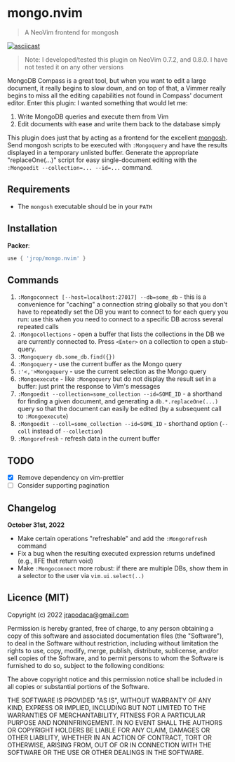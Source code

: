 # mongo.nvim

> A NeoVim frontend for mongosh

[![asciicast](https://asciinema.org/a/MHHlLdHfIGkA6Sswtp4PfW9E0.svg)](https://asciinema.org/a/MHHlLdHfIGkA6Sswtp4PfW9E0)

> Note: I developed/tested this plugin on NeoVim 0.7.2, and 0.8.0. I have not
> tested it on any other versions

MongoDB Compass is a great tool, but when you want to edit a large document, it
really begins to slow down, and on top of that, a Vimmer really begins to miss
all the editing capabilities not found in Compass' document editor. Enter this
plugin: I wanted something that would let me:

1. Write MongoDB queries and execute them from Vim
2. Edit documents with ease and write them back to the database simply

This plugin does just that by acting as a frontend for the excellent
[mongosh](https://www.mongodb.com/docs/mongodb-shell/write-scripts/). Send
mongosh scripts to be executed with `:Mongoquery` and have the results displayed
in a temporary unlisted buffer. Generate the appropriate "replaceOne(...)"
script for easy single-document editing with the `:Mongoedit --collection=... --id=...`
command.

## Requirements

- The `mongosh` executable should be in your `PATH`

## Installation

**Packer**:

```lua
use { 'jrop/mongo.nvim' }
```

## Commands

1. `:Mongoconnect [--host=localhost:27017] --db=some_db` - this is a convenience
   for "caching" a connection string globally so that you don't have to
   repeatedly set the DB you want to connect to for each query you run: use this
   when you need to connect to a specific DB across several repeated calls
2. `:Mongocollections` - open a buffer that lists the collections in the DB we
   are currently connected to. Press `<Enter>` on a collection to open a
   stub-query.
3. `:Mongoquery db.some_db.find({})`
4. `:Mongoquery` - use the current buffer as the Mongo query
5. `:'<,'>Mongoquery` - use the current selection as the Mongo query
6. `:Mongoexecute` - like `:Mongoquery` but do not display the result set in a
   buffer: just print the response to Vim's messages
7. `:Mongoedit --collection=some_collection --id=SOME_ID` - a shorthand for
   finding a given document, and generating a `db.*.replaceOne(...)` query so
   that the document can easily be edited (by a subsequent call to
   `:Mongoexecute`)
8. `:Mongoedit --coll=some_collection --id=SOME_ID` - shorthand option (`--coll`
   instead of `--collection`)
9. `:Mongorefresh` - refresh data in the current buffer

## TODO

- [X] Remove dependency on vim-prettier
- [ ] Consider supporting pagination

## Changelog

**October 31st, 2022**
- Make certain operations "refreshable" and add the `:Mongorefresh` command
- Fix a bug when the resulting executed expression returns undefined (e.g., IIFE
  that return void)
- Make `:Mongoconnect` more robust: if there are multiple DBs, show them in a
  selector to the user via `vim.ui.select(..)`

## Licence (MIT)

Copyright (c) 2022 <jrapodaca@gmail.com>

Permission is hereby granted, free of charge, to any person obtaining a copy
of this software and associated documentation files (the "Software"), to deal
in the Software without restriction, including without limitation the rights
to use, copy, modify, merge, publish, distribute, sublicense, and/or sell
copies of the Software, and to permit persons to whom the Software is
furnished to do so, subject to the following conditions:

The above copyright notice and this permission notice shall be included in all
copies or substantial portions of the Software.

THE SOFTWARE IS PROVIDED "AS IS", WITHOUT WARRANTY OF ANY KIND, EXPRESS OR
IMPLIED, INCLUDING BUT NOT LIMITED TO THE WARRANTIES OF MERCHANTABILITY,
FITNESS FOR A PARTICULAR PURPOSE AND NONINFRINGEMENT. IN NO EVENT SHALL THE
AUTHORS OR COPYRIGHT HOLDERS BE LIABLE FOR ANY CLAIM, DAMAGES OR OTHER
LIABILITY, WHETHER IN AN ACTION OF CONTRACT, TORT OR OTHERWISE, ARISING FROM,
OUT OF OR IN CONNECTION WITH THE SOFTWARE OR THE USE OR OTHER DEALINGS IN THE
SOFTWARE.
